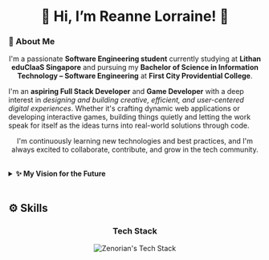 <!-- README.md GitHub Profile -->
<h1 align="center">
  <b>👋 Hi, I’m Reanne Lorraine! 👋</b>
</h1>

<section id="about-me">
<summary>
    <h3>🚀 About Me</h3>
</summary>

<p align="center">
  I'm a passionate <strong>Software Engineering student</strong> currently studying at <strong>Lithan eduClaaS Singapore</strong> and pursuing my <strong>Bachelor of Science in Information Technology – Software Engineering</strong> at <strong>First City Providential College</strong>.
</p>

<p>
I'm an <strong>aspiring Full Stack Developer</strong> and <strong>Game Developer</strong> with a deep interest in <em>designing and building creative, efficient, and user-centered digital experiences</em>. Whether it's crafting dynamic web applications or developing interactive games, building things quietly and letting the work speak for itself as the ideas turns into real-world solutions through code.
</p>

<p align="center">
  I'm continuously learning new technologies and best practices, and I'm always excited to collaborate, contribute, and grow in the tech community.
</p>

<br>

<details>
  <summary>
    <strong>✨ My Vision for the Future</strong>
  </summary>

<br> 

  <p align="center">
    My vision is to become a versatile and impactful Full Stack Developer and Game Developer, creating meaningful digital solutions and immersive experiences. I aim to build applications and games that not only solve real-world problems but also inspire and engage users. With a commitment to turning fiction into reality through continuous learning and innovation, I strive to grow alongside evolving technologies and contribute positively to the tech community.
  </p>
</details>

<br>

<h2>⚙️ Skills</h2>
<h3 align="center">Tech Stack</h3>
<p align="center">
  <img src="https://skillicons.dev/icons?i=html,css,js,python,java,react,mysql,tailwind,bootstrap" alt="Zenorian's Tech Stack" />
</p>

</section>
